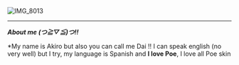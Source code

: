 ![IMG_8013](https://cdn.discordapp.com/attachments/1101482976258314351/1129478482888507514/78eaf3e5.gif?ex=6848784f&is=684726cf&hm=5bfff7c1257f2d4fddc6d5e5210d9ffd9a6b4341f9dd1335b4befa81f1bb460e&)

-- -- --
***About me (つ≧▽≦)つ!!***

*My name is Akiro but also you can call me Dai !! I can speak english (no very well) but I try, my language is Spanish and **I love Poe**, I love all Poe skin



